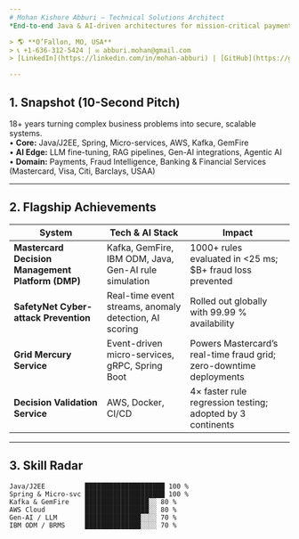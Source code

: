 ```yaml
---
# Mohan Kishore Abburi – Technical Solutions Architect  
*End-to-end Java & AI-driven architectures for mission-critical payments & fraud systems*

> 🌎 **O’Fallon, MO, USA**  
> 📞 +1-636-312-5424 | ✉️ abburi.mohan@gmail.com  
> [LinkedIn](https://linkedin.com/in/mohan-abburi) | [GitHub](https://github.com/mohan-abburi)

---
```


## 1. Snapshot (10-Second Pitch)
18+ years turning complex business problems into secure, scalable systems.  
• **Core:** Java/J2EE, Spring, Micro-services, AWS, Kafka, GemFire  
• **AI Edge:** LLM fine-tuning, RAG pipelines, Gen-AI integrations, Agentic AI  
• **Domain:** Payments, Fraud Intelligence, Banking & Financial Services (Mastercard, Visa, Citi, Barclays, USAA)

---

## 2. Flagship Achievements
| System | Tech & AI Stack | Impact |
|--------|-----------------|--------|
| **Mastercard Decision Management Platform (DMP)** | Kafka, GemFire, IBM ODM, Java, Gen-AI rule simulation | 1000+ rules evaluated in <25 ms; $B+ fraud loss prevented |
| **SafetyNet Cyber-attack Prevention** | Real-time event streams, anomaly detection, AI scoring | Rolled out globally with 99.99 % availability |
| **Grid Mercury Service** | Event-driven micro-services, gRPC, Spring Boot | Powers Mastercard’s real-time fraud grid; zero-downtime deployments |
| **Decision Validation Service** | AWS, Docker, CI/CD | 4× faster rule regression testing; adopted by 3 continents |

---

## 3. Skill Radar
```text
Java/J2EE          ████████████████████ 100 %
Spring & Micro-svc ████████████████████ 100 %
Kafka & GemFire    ████████████████░░ 80 %
AWS Cloud          ████████████████░░ 80 %
Gen-AI / LLM       ██████████████░░░░ 70 %
IBM ODM / BRMS     ██████████████░░░░ 70 %
